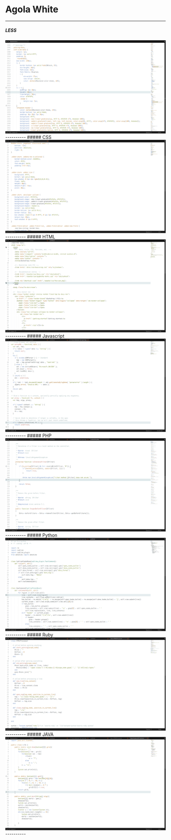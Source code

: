 # Agola White
----------
##### LESS 
<img src="https://raw.githubusercontent.com/UnderlineWords/Agola-Color-Schemes/master/screenshots/White/Less.png" />
----------
##### CSS
<img src="https://raw.githubusercontent.com/UnderlineWords/Agola-Color-Schemes/master/screenshots/White/Css.png" />
----------
##### HTML
<img src="https://raw.githubusercontent.com/UnderlineWords/Agola-Color-Schemes/master/screenshots/White/Html.png" />
----------
##### Javascript
<img src="https://raw.githubusercontent.com/UnderlineWords/Agola-Color-Schemes/master/screenshots/White/Javascript.png" />
----------
##### PHP
<img src="https://raw.githubusercontent.com/UnderlineWords/Agola-Color-Schemes/master/screenshots/White/Php.png" />
----------
##### Python
<img src="https://raw.githubusercontent.com/UnderlineWords/Agola-Color-Schemes/master/screenshots/White/Python.png" />
----------
##### Ruby
<img src="https://raw.githubusercontent.com/UnderlineWords/Agola-Color-Schemes/master/screenshots/White/Ruby.png" />
----------
##### JAVA
<img src="https://raw.githubusercontent.com/UnderlineWords/Agola-Color-Schemes/master/screenshots/White/Java.png" />
----------
